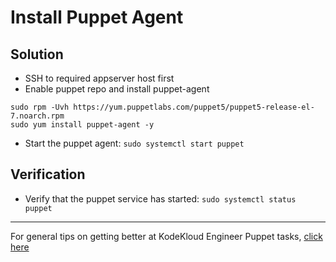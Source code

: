 # Install Puppet Agent
## Solution
* SSH to required appserver host first
* Enable puppet repo and install puppet-agent
```UNIX
sudo rpm -Uvh https://yum.puppetlabs.com/puppet5/puppet5-release-el-7.noarch.rpm
sudo yum install puppet-agent -y
```
* Start the puppet agent: `sudo systemctl start puppet`

## Verification
* Verify that the puppet service has started: `sudo systemctl status puppet`

---
For general tips on getting better at KodeKloud Engineer Puppet tasks, [click here](./README.md)

